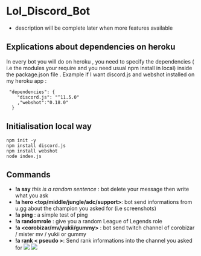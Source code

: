 # Lol_Discord_Bot
* description will be complete later when more features available
## Explications about dependencies on heroku
In every bot you will do on heroku , you need to specify the dependencies ( i.e the modules your require and you need usual npm install in local) inside the package.json file .
Example if I want discord.js and webshot installed on my heroku app :
```
 "dependencies": {
    "discord.js": "^11.5.0"
    ,"webshot":"0.18.0"
  }
```
## Initialisation local way
```
npm init -y
npm install discord.js
npm install webshot
node index.js
```
## Commands
 * __!a say__ _this is a random sentence_ :  bot delete your message then write what you ask 
 * __!a hero <champion> <top/middle/jungle/adc/support>__: bot send informations from u.gg about the champion you asked for (i.e screenshots) 
 * __!a ping__ : a simple test of ping
 * __!a randomrole__ : give you a random League of Legends role
 * __!a <corobizar/mv/yukii/gummy>__ : bot send twitch channel of corobizar / mister mv / yukii or gummy
 * __!a rank < pseudo >__: Send rank informations into the channel you asked for
 ![](https://i.imgur.com/qO6xrVP.png)
 ![](https://i.imgur.com/M3MLPi7.png)
